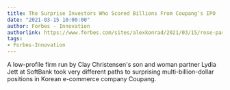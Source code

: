 ```yaml
---
title: The Surprise Investors Who Scored Billions From Coupang’s IPO
date: "2021-03-15 10:00:00"
author: Forbes - Innovation
authorlink: https://www.forbes.com/sites/alexkonrad/2021/03/15/rose-park-softbank-big-winners-in-coupang-ipo/
tags:
- Forbes-Innovation
---
```

A low-profile firm run by Clay Christensen's son and woman partner Lydia Jett at SoftBank took very different paths to surprising multi-billion-dollar positions in Korean e-commerce company Coupang.